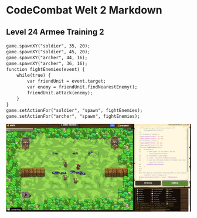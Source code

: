 # CodeCombat Welt 2 Markdown 
## Level 24 Armee Training 2
```
game.spawnXY("soldier", 35, 20);
game.spawnXY("soldier", 45, 20);
game.spawnXY("archer", 44, 16);
game.spawnXY("archer", 36, 16);
function fightEnemies(event) {
    while(true) {
        var friendUnit = event.target;
        var enemy = friendUnit.findNearestEnemy();
        friendUnit.attack(enemy);
    }
}
game.setActionFor("soldier", "spawn", fightEnemies);
game.setActionFor("archer", "spawn", fightEnemies);
```
![alt text](image-145.png)